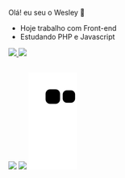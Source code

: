  Olá! eu seu o Wesley 🖖

- Hoje trabalho com Front-end
- Estudando PHP e Javascript

 <div style="display: inline_block">
  <a href="https://github.com/WesleyOliveira01">
  <img height="180em" src="https://github-readme-stats.vercel.app/api?username=WesleyOliveira01&show_icons=true&theme=dark&include_all_commits=true&count_private=false"/>
  <img  height="130em"  src="https://github-readme-stats.vercel.app/api/top-langs/?username=WesleyOliveira01&layout=compact&langs_count=7&theme=dark"/>
</div>

  
  ##
  
  <div> 
 
  <!--<a href="https://instagram.com/" target="_blank"><img src="https://img.shields.io/badge/-Instagram-%23E4405F?style=for-the-badge&logo=instagram&logoColor=white" target="_blank"></a>
 --> 
  <a href = "https://outlook.live.com/mail/wesleyoliveira.dev@outlook.com/"><img src="https://img.shields.io/badge/-Outlook-%23333?style=for-the-badge&logo=Outlook&logoColor=white" target="_blank"></a>
  <a href="https://www.linkedin.com/in/wesley-oliveira-aa53b221b/" target="_blank"><img src="https://img.shields.io/badge/-LinkedIn-%230077B5?style=for-the-badge&logo=linkedin&logoColor=white" target="_blank"></a> 
  ![Snake animation](https://github.com/rafaballerini/rafaballerini/blob/output/github-contribution-grid-snake.svg)
 
</div>
  
  
